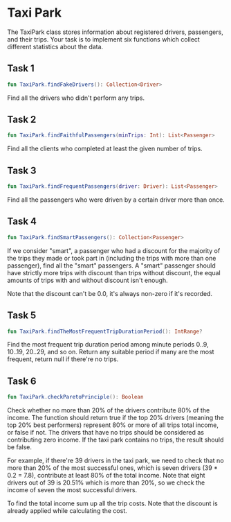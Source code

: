 # Taxi Park

The TaxiPark class stores information about registered drivers, passengers, and their trips. Your task is to implement six functions which collect different statistics about the data.

## Task 1
```kotlin
fun TaxiPark.findFakeDrivers(): Collection<Driver>
```
Find all the drivers who didn't perform any trips.

## Task 2
```kotlin
fun TaxiPark.findFaithfulPassengers(minTrips: Int): List<Passenger>
```
Find all the clients who completed at least the given number of trips.

## Task 3
```kotlin
fun TaxiPark.findFrequentPassengers(driver: Driver): List<Passenger>
```
Find all the passengers who were driven by a certain driver more than once.

## Task 4

```kotlin
fun TaxiPark.findSmartPassengers(): Collection<Passenger>
```
If we consider "smart", a passenger who had a discount for the majority of the trips they made or took part in (including the trips with more than one passenger), find all the "smart" passengers. A "smart" passenger should have strictly more trips with discount than trips without discount, the equal amounts of trips with and without discount isn't enough.

Note that the discount can't be 0.0, it's always non-zero if it's recorded.

## Task 5

```kotlin
fun TaxiPark.findTheMostFrequentTripDurationPeriod(): IntRange?
```
Find the most frequent trip duration period among minute periods 0..9, 10..19, 20..29, and so on. Return any suitable period if many are the most frequent, return null if there're no trips.

## Task 6
```kotlin
fun TaxiPark.checkParetoPrinciple(): Boolean
```
Check whether no more than 20% of the drivers contribute 80% of the income. The function should return true if the top 20% drivers (meaning the top 20% best performers) represent 80% or more of all trips total income, or false if not. The drivers that have no trips should be considered as contributing zero income. If the taxi park contains no trips, the result should be false.

For example, if there're 39 drivers in the taxi park, we need to check that no more than 20% of the most successful ones, which is seven drivers (39 * 0.2 = 7.8), contribute at least 80% of the total income. Note that eight drivers out of 39 is 20.51% which is more than 20%, so we check the income of seven the most successful drivers.

To find the total income sum up all the trip costs. Note that the discount is already applied while calculating the cost.